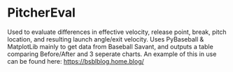 # PitcherEval
Used to evaluate differences in effective velocity, release point, break, pitch location, and resulting launch angle/exit velocity.
Uses PyBaseball & MatplotLib mainly to get data from Baseball Savant, and outputs a table comparing Before/After and 3 seperate charts.
An example of this in use can be found here: https://bsblblog.home.blog/
